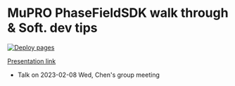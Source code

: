 # MuPRO PhaseFieldSDK walk through & Soft. dev tips

[![Deploy pages](https://github.com/mupro-simulation/MUPRO-PFSDK-Tutorial/actions/workflows/deploy.yml/badge.svg)](https://github.com/mupro-simulation/MUPRO-PFSDK-Tutorial/actions/workflows/deploy.yml)

[Presentation link](https://mupro-simulation.github.io/MUPRO-PFSDK-Tutorial)

- Talk on 2023-02-08 Wed, Chen's group meeting